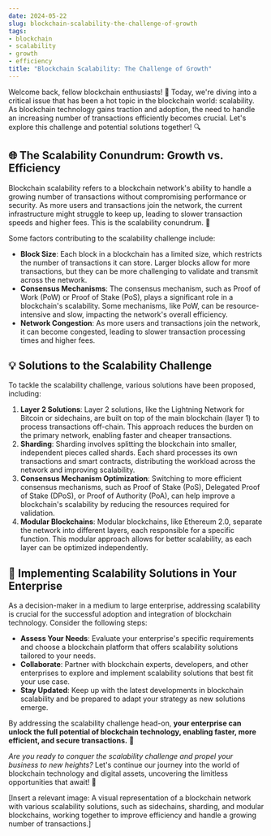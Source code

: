 ```yaml
---
date: 2024-05-22
slug: blockchain-scalability-the-challenge-of-growth
tags:
- blockchain
- scalability
- growth
- efficiency
title: "Blockchain Scalability: The Challenge of Growth"
---
```


Welcome back, fellow blockchain enthusiasts! 🤗 Today, we're diving into a critical issue that has been a hot topic in the blockchain world: scalability. As blockchain technology gains traction and adoption, the need to handle an increasing number of transactions efficiently becomes crucial. Let's explore this challenge and potential solutions together! 🔍

## 🌐 The Scalability Conundrum: Growth vs. Efficiency

Blockchain scalability refers to a blockchain network's ability to handle a growing number of transactions without compromising performance or security. As more users and transactions join the network, the current infrastructure might struggle to keep up, leading to slower transaction speeds and higher fees. This is the scalability conundrum. 🤔

Some factors contributing to the scalability challenge include:

- **Block Size**: Each block in a blockchain has a limited size, which restricts the number of transactions it can store. Larger blocks allow for more transactions, but they can be more challenging to validate and transmit across the network.
- **Consensus Mechanisms**: The consensus mechanism, such as Proof of Work (PoW) or Proof of Stake (PoS), plays a significant role in a blockchain's scalability. Some mechanisms, like PoW, can be resource-intensive and slow, impacting the network's overall efficiency.
- **Network Congestion**: As more users and transactions join the network, it can become congested, leading to slower transaction processing times and higher fees.

## 💡 Solutions to the Scalability Challenge

To tackle the scalability challenge, various solutions have been proposed, including:

1. **Layer 2 Solutions**: Layer 2 solutions, like the Lightning Network for Bitcoin or sidechains, are built on top of the main blockchain (layer 1) to process transactions off-chain. This approach reduces the burden on the primary network, enabling faster and cheaper transactions.
2. **Sharding**: Sharding involves splitting the blockchain into smaller, independent pieces called shards. Each shard processes its own transactions and smart contracts, distributing the workload across the network and improving scalability.
3. **Consensus Mechanism Optimization**: Switching to more efficient consensus mechanisms, such as Proof of Stake (PoS), Delegated Proof of Stake (DPoS), or Proof of Authority (PoA), can help improve a blockchain's scalability by reducing the resources required for validation.
4. **Modular Blockchains**: Modular blockchains, like Ethereum 2.0, separate the network into different layers, each responsible for a specific function. This modular approach allows for better scalability, as each layer can be optimized independently.

## 🏢 Implementing Scalability Solutions in Your Enterprise

As a decision-maker in a medium to large enterprise, addressing scalability is crucial for the successful adoption and integration of blockchain technology. Consider the following steps:

- **Assess Your Needs**: Evaluate your enterprise's specific requirements and choose a blockchain platform that offers scalability solutions tailored to your needs.
- **Collaborate**: Partner with blockchain experts, developers, and other enterprises to explore and implement scalability solutions that best fit your use case.
- **Stay Updated**: Keep up with the latest developments in blockchain scalability and be prepared to adapt your strategy as new solutions emerge.

By addressing the scalability challenge head-on, **your enterprise can unlock the full potential of blockchain technology, enabling faster, more efficient, and secure transactions.** 🚀

*Are you ready to conquer the scalability challenge and propel your business to new heights?* Let's continue our journey into the world of blockchain technology and digital assets, uncovering the limitless opportunities that await! 🌟

[Insert a relevant image: A visual representation of a blockchain network with various scalability solutions, such as sidechains, sharding, and modular blockchains, working together to improve efficiency and handle a growing number of transactions.]

